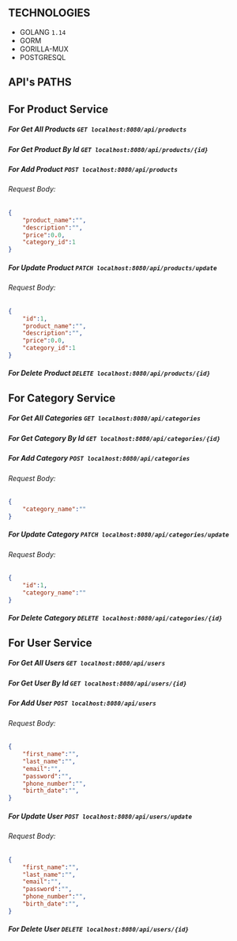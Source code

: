 ## TECHNOLOGIES

- GOLANG ` 1.14 `
- GORM
- GORILLA-MUX
- POSTGRESQL 


## API's PATHS
## For Product Service 
##### For Get All Products ```GET localhost:8080/api/products ``` <br/>
##### For Get Product By Id ```GET localhost:8080/api/products/{id} ``` <br/>
##### For Add Product ```POST localhost:8080/api/products ```  <br/>
###### Request Body: 
```json
{
    "product_name":"",
    "description":"",
    "price":0.0,
    "category_id":1
}
```
##### For Update Product ```PATCH localhost:8080/api/products/update ```  <br/>
###### Request Body: 
```json
{
    "id":1,
    "product_name":"",
    "description":"",
    "price":0.0,
    "category_id":1
}
```

##### For Delete Product ```DELETE localhost:8080/api/products/{id} ```  <br/>
## For Category Service </hr>
##### For Get All Categories ```GET localhost:8080/api/categories ``` <br/>
##### For Get Category By Id ```GET localhost:8080/api/categories/{id} ``` <br/>
##### For Add Category ```POST localhost:8080/api/categories ```  <br/>
###### Request Body: 
```json
{
    "category_name":""
}
```

##### For Update Category ```PATCH localhost:8080/api/categories/update ```  <br/>
###### Request Body: 
```json
{
    "id":1,
    "category_name":""
}
```


##### For Delete Category ```DELETE localhost:8080/api/categories/{id} ```  <br/>
## For User Service 
##### For Get All Users ```GET localhost:8080/api/users ``` <br/>
##### For Get User By Id ```GET localhost:8080/api/users/{id} ``` <br/>
##### For Add User ```POST localhost:8080/api/users ```  <br/>
###### Request Body: 
```json
{
    "first_name":"",
    "last_name":"",
    "email":"",
    "password":"",
    "phone_number":"",
    "birth_date":"",
}
```
##### For Update User ```POST localhost:8080/api/users/update ```  <br/>
###### Request Body: 
```json
{
    "first_name":"",
    "last_name":"",
    "email":"",
    "password":"",
    "phone_number":"",
    "birth_date":"",
}
```
##### For Delete User ```DELETE localhost:8080/api/users/{id} ```  <br/>
